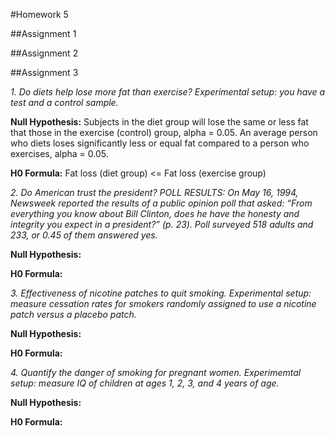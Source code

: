 #Homework 5

##Assignment 1

##Assignment 2

##Assignment 3

*1. Do diets help lose more fat than exercise? Experimental setup: you have a test and a control sample.*

**Null Hypothesis:** Subjects in the diet group will lose the same or less fat that those in the exercise (control) group, alpha = 0.05.
An average person who diets loses significantly less or equal fat compared to a person who exercises, alpha = 0.05.

**H0 Formula:** Fat loss (diet group) <= Fat loss (exercise group)

*2. Do American trust the president? POLL RESULTS: On May 16, 1994, Newsweek reported the results of a public opinion poll that asked: “From everything you know about Bill Clinton, does he have the honesty and integrity you expect in a president?” (p. 23). Poll surveyed 518 adults and 233, or 0.45 of them answered yes.*

**Null Hypothesis:** 

**H0 Formula:**  

*3. Effectiveness of nicotine patches to quit smoking. Experimental setup: measure cessation rates for smokers randomly assigned to use a nicotine patch versus a placebo patch.*

**Null Hypothesis:** 

**H0 Formula:** 

*4. Quantify the danger of smoking for pregnant women. Experimemtal setup: measure IQ of children at ages 1, 2, 3, and 4 years of age.*

**Null Hypothesis:** 

**H0 Formula:** 
